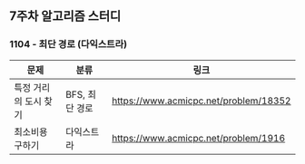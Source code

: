## 7주차 알고리즘 스터디  


### 1104 - 최단 경로 (다익스트라)

|문제|분류|링크|
|---|---|---|
|특정 거리의 도시 찾기|BFS, 최단 경로|https://www.acmicpc.net/problem/18352|
|최소비용 구하기|다익스트라|https://www.acmicpc.net/problem/1916|